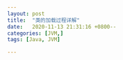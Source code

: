 ```yaml
---
layout: post
title:  "类的加载过程详解"
date:   2020-11-13 21:31:16 +0800--
categories: [JVM,]
tags: [Java, JVM]  

---
```


  

​    

​         